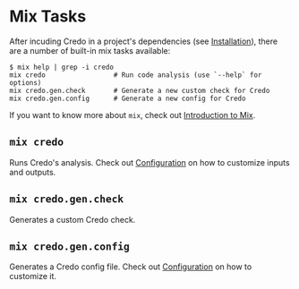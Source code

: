 # Mix Tasks

After incuding Credo in a project's dependencies (see [Installation](installation.html)), there are a number of built-in mix tasks available:

```
$ mix help | grep -i credo
mix credo                 # Run code analysis (use `--help` for options)
mix credo.gen.check       # Generate a new custom check for Credo
mix credo.gen.config      # Generate a new config for Credo
```

If you want to know more about `mix`, check out [Introduction to Mix](https://elixir-lang.org/getting-started/mix-otp/introduction-to-mix.html).

## `mix credo`

Runs Credo's analysis.
Check out [Configuration](configuration.html) on how to customize inputs and outputs.

## `mix credo.gen.check`

Generates a custom Credo check.

## `mix credo.gen.config`

Generates a Credo config file.
Check out [Configuration](configuration.html) on how to customize it.
